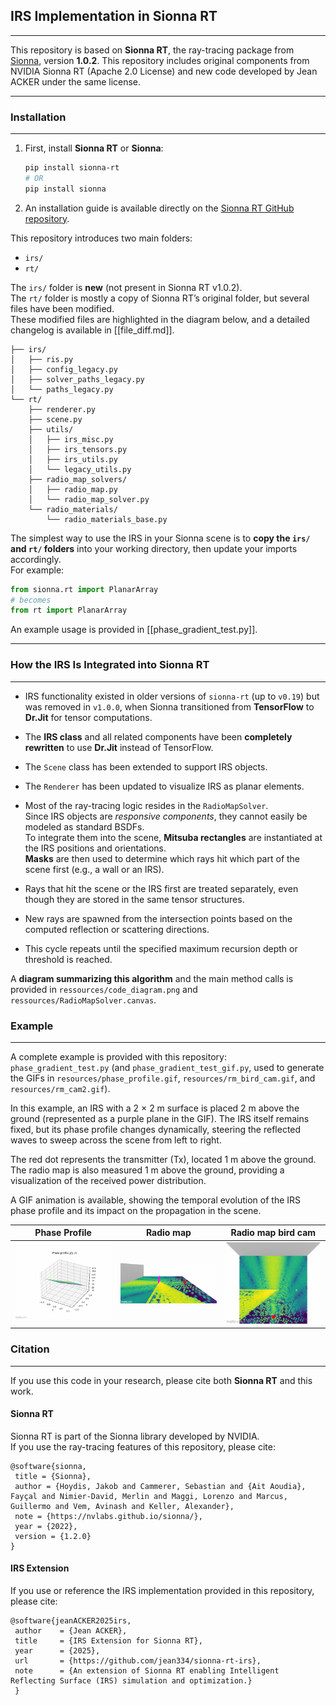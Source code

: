 ## IRS Implementation in Sionna RT

---

This repository is based on **Sionna RT**, the ray-tracing package from [Sionna](https://nvlabs.github.io/sionna/), version **1.0.2**.
This repository includes original components from NVIDIA Sionna RT (Apache 2.0 License)
and new code developed by Jean ACKER under the same license.

---

### Installation

---

1. First, install **Sionna RT** or **Sionna**:
    
    ```bash
    pip install sionna-rt
    # OR
    pip install sionna
    ```
    
2. An installation guide is available directly on the [Sionna RT GitHub repository](https://github.com/NVlabs/sionna-rt/tree/main).
    

This repository introduces two main folders:
- `irs/`
- `rt/`

The `irs/` folder is **new** (not present in Sionna RT v1.0.2).  
The `rt/` folder is mostly a copy of Sionna RT’s original folder, but several files have been modified.  
These modified files are highlighted in the diagram below, and a detailed changelog is available in [[file_diff.md]].

```
├── irs/
│   ├── ris.py
│   ├── config_legacy.py
│   ├── solver_paths_legacy.py
│   └── paths_legacy.py
└── rt/
    ├── renderer.py
    ├── scene.py
    ├── utils/
    │   ├── irs_misc.py
    │   ├── irs_tensors.py
    │   ├── irs_utils.py
    │   └── legacy_utils.py
    ├── radio_map_solvers/
    │   ├── radio_map.py
    │   └── radio_map_solver.py
    └── radio_materials/
        └── radio_materials_base.py
```

The simplest way to use the IRS in your Sionna scene is to **copy the `irs/` and `rt/` folders** into your working directory, then update your imports accordingly.  
For example:

```python
from sionna.rt import PlanarArray
# becomes
from rt import PlanarArray
```
An example usage is provided in [[phase_gradient_test.py]].

---
### How the IRS Is Integrated into Sionna RT

---
- IRS functionality existed in older versions of `sionna-rt` (up to `v0.19`) but was removed in `v1.0.0`, when Sionna transitioned from **TensorFlow** to **Dr.Jit** for tensor computations.
    
- The **IRS class** and all related components have been **completely rewritten** to use **Dr.Jit** instead of TensorFlow.
    
- The `Scene` class has been extended to support IRS objects.
    
- The `Renderer` has been updated to visualize IRS as planar elements.
    
- Most of the ray-tracing logic resides in the `RadioMapSolver`.  
    Since IRS objects are _responsive components_, they cannot easily be modeled as standard BSDFs.  
    To integrate them into the scene, **Mitsuba rectangles** are instantiated at the IRS positions and orientations.  
    **Masks** are then used to determine which rays hit which part of the scene first (e.g., a wall or an IRS).
    
- Rays that hit the scene or the IRS first are treated separately, even though they are stored in the same tensor structures.
    
- New rays are spawned from the intersection points based on the computed reflection or scattering directions.
    
- This cycle repeats until the specified maximum recursion depth or threshold is reached.
    

A **diagram summarizing this algorithm** and the main method calls is provided in `ressources/code_diagram.png` and `ressources/RadioMapSolver.canvas`.

### Example
--- 

A complete example is provided with this repository:
`phase_gradient_test.py` (and `phase_gradient_test_gif.py`, used to generate the GIFs in `resources/phase_profile.gif`, `resources/rm_bird_cam.gif`, and `resources/rm_cam2.gif`).

In this example, an IRS with a 2 × 2 m surface is placed 2 m above the ground (represented as a purple plane in the GIF).
The IRS itself remains fixed, but its phase profile changes dynamically, steering the reflected waves to sweep across the scene from left to right.

The red dot represents the transmitter (Tx), located 1 m above the ground.
The radio map is also measured 1 m above the ground, providing a visualization of the received power distribution.

A GIF animation is available, showing the temporal evolution of the IRS phase profile and its impact on the propagation in the scene.



 |                     Phase Profile                       |                     Radio map                       | Radio map bird cam                                      |
 |------------------------------------------------------   |  ------------------------------------------------   |  -----------------------------------------------------|
 | <img src="ressources/phase_profile.gif" alt="phase_profile" width="200"/> | <img src="ressources/rm_cam2.gif" alt="radio map" width="200"/> | <img src="ressources/rm_bird_cam.gif" alt="radio map" width="200"/> |
         


### Citation
---
If you use this code in your research, please cite both **Sionna RT** and this work.

#### Sionna RT

Sionna RT is part of the Sionna library developed by NVIDIA.  
If you use the ray-tracing features of this repository, please cite:

```
@software{sionna,
 title = {Sionna},
 author = {Hoydis, Jakob and Cammerer, Sebastian and {Ait Aoudia}, Fayçal and Nimier-David, Merlin and Maggi, Lorenzo and Marcus, Guillermo and Vem, Avinash and Keller, Alexander},
 note = {https://nvlabs.github.io/sionna/},
 year = {2022},
 version = {1.2.0}
}
```

#### IRS Extension

If you use or reference the IRS implementation provided in this repository, please cite:

```
@software{jeanACKER2025irs,   
 author    = {Jean ACKER},   
 title     = {IRS Extension for Sionna RT},   
 year      = {2025},   
 url       = {https://github.com/jean334/sionna-rt-irs},   
 note      = {An extension of Sionna RT enabling Intelligent Reflecting Surface (IRS) simulation and optimization.} 
 }
```
